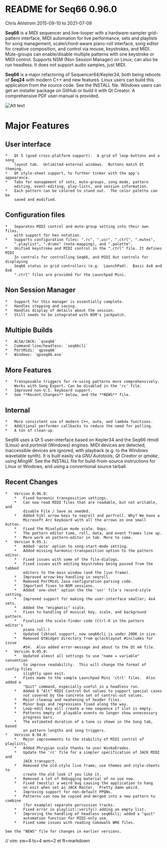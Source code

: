 # README for Seq66 0.96.0

Chris Ahlstrom
2015-09-10 to 2021-07-09

__Seq66__ is a MIDI sequencer and live-looper with a hardware-sampler
grid-pattern interface, MIDI automation for live performance, sets and
playlists for song management, scale/chord-aware piano-roll interface, song
editor for creative composition, and control via mouse, keystrokes, and MIDI.
Mute-groups can enable/disable multiple patterns with one keystroke or MIDI
control. Supports NSM (Non Session Manager) on Linux; can also be run headless.
It does not support audio samples, just MIDI.

__Seq66__ is a major refactoring of Sequencer64/Kepler34, both being reboots
of __Seq24__ with modern C++ and new features.  Linux users can build this
application from the source code.  See the INSTALL file.  Windows users can
get an installer package on GitHub or build it with Qt Creator.  A comprehensive
PDF user-manual is provided.

![Alt text](doc/latex/images/main-window/main-window-fluxbox.png?raw=true "Seq66
Dark-Cold Fluxbox")

# Major Features

##  User interface

    *   Qt 5 (good cross-platform support).  A grid of loop buttons and a song
        layout tab.  Unlimited external windows.  Buttons match Qt theming.
    *   Qt style-sheet support, to further tinker with the app's appearance.
    *   Tabs for management of sets, mute-groups, song mode, pattern
        editing, event-editing, play-lists, and session information.
    *   Each pattern can be colored to stand out.  The color palette can be
        saved and modified.

##  Configuration files

    *   Separates MIDI control and mute-group setting into their own files,
        with support for hex notation.
    *   Supports configuration files: ".rc", ".usr", ".ctrl", ".mutes",
        ".playlist", ".drums" (note-mapping), and ".palette".
    *   Unified keystroke and MIDI control in the ".ctrl" file. It defines MIDI
        In controls for controlling Seq66, and MIDI Out controls for displaying
        Seq66 status in grid controllers (e.g.  LaunchPad).  Basic 4x8 and 8x8
        ".ctrl" files are provided for the Launchpad Mini.

##  Non Session Manager

    *   Support for this manager is essentially complete.
    *   Handles stopping and saving.
    *   Handles display of details about the session.
    *   Still needs to be integrated with NSM's jackpatch.

##  Multiple Builds

    *   ALSA/JACK: `qseq66`
    *   Command-line/headless: `seq66cli`
    *   PortMidi: `qpseq66`
    *   Windows: `qpseq66.exe`

##  More Features

    *   Transposable triggers for re-using patterns more comprehensively.
        Works with Song Export. Can be disabled in the 'rc' file.
    *   Improved non-U.S. keyboard support.
    *   See **Recent Changes** below, and the **NEWS** file.

##  Internal

    *   More consistent use of modern C++, auto, and lambda functions.
    *   Additional performer callbacks to reduce the need for polling.
    *   A ton of clean-up.

Seq66 uses a Qt 5 user-interface based on Kepler34 and the Seq66 *rtmidi*
(Linux) and *portmidi* (Windows) engines.  MIDI devices are detected,
inaccessible devices are ignored, with playback (e.g. to the Windows wavetable
synth). It is built easily via *GNU Autotools*, *Qt Creator* or *qmake*, using
*MingW*.  See the INSTALL file for build-from-source instructions for Linux or
Windows, and using a conventional source tarball.

## Recent Changes

    *   Version 0.96.0:
        *   Fixed harmonic transposition settings.
        *   Can now read MIDI files that are readable, but not writable, and
            disable File / Save as needed.
        *   Added hjkl arrow keys to seqroll and perfroll. Why? We have a
            Microsoft Arc keyboard with all the arrows on one small button.
        *   Fixed the Mixolydian mode scale. Oops.
        *   The pattern editor time, roll, data, and event frames line up.
        *   More work on pattern-editor in tab. More to come.
    *   Version 0.95.1:
        *   Added 'auto' option to song-start-mode setting.
        *   Added missing harmonic-transposition option to the pattern editor.
        *   Fixed issues with some of the file-dialogs.
        *   Fixed issues with editing keystrokes being passed from the tabbed
            editors to the main window (and the live frame).
        *   Improved arrow-key handling in seqroll.
        *   Removed PortMidi Java configuration parsing code.
        *   Important fixes to NSM sessions.
        *   Added 'one-shot' option the the 'usr' file's record-style setting.
        *   Improved support for making the user-interface smaller; 4x4 sets.
        *   Added the "enigmatic" scale.
        *   Fixes to handling of musical key, scale, and background pattern.
        *   Finalized the scale-finder code (Ctrl-K in the pattern editor's
            piano roll.)
        *   Updated libtool support, now seq66cli is under 200K in size.
        *   Removed QtWidget directory from qclocklayout #includes for issue
            #54.  Also added error-message and about to the Qt m4 file.
    *   Version 0.95.0:
        *   Updated almost all settings to use "name = variable" convention
            to improve readability.  This will change the format of config-files
            slightly upon exit.
        *   Fixes made to the sample Launchpad Mini 'ctrl' files.  Also added a
            "Quit" command, especially useful in a headless run.
        *   Added 8 "Alt" MIDI Control Out values to support special cases
            not covered by the concrete set of control-out values.
        *   Major cleanup and neatening of header files.
        *   Minor bugs and regressions fixed along the way.
        *   Loop-edit key will create a new sequence if slot is empty.
        *   Patterns empty of playable events no longer show unnecessary
            progress bars.
        *   The estimated duration of a tune is shown in the Song tab, based
            on pattern lengths and song triggers.
    *   Version 0.94.0:
        *   Major improvements to the stability of MIDI control of playlists.
        *   Added Phrygian scale thanks to user WinkoErades.
        *   Update the 'rc' file for a simpler specification of JACK MIDI and
            JACK transport.
        *   Removed the old-style live frame; use themes and style-sheets to
            create the old look if you like it.
        *   Removed a lot of debugging material of no use now.
        *   Fixed (mostly) a weird bug causing the application to hang
            on exit when set as JACK Master.  Pretty damn weird.
        *   Improving support for non-default PPQNs.
        *   Patterns can now be copied and merged into a new pattern to combine
            (for example) separate percussion tracks.
        *   Fixed error in playlist::verify() adding an empty list.
        *   Improving the handling of headless seq66cli; added a "quit"
            automation function for MIDI-only use.
        *   Fixed some issues with reading Cakewalk WRK files.

    See the "NEWS" file for changes in earlier versions.

// vim: sw=4 ts=4 wm=2 et ft=markdown
